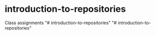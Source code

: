 # introduction-to-repositories
Class assignments
"# introduction-to-repositories" 
"# introduction-to-repositories" 
